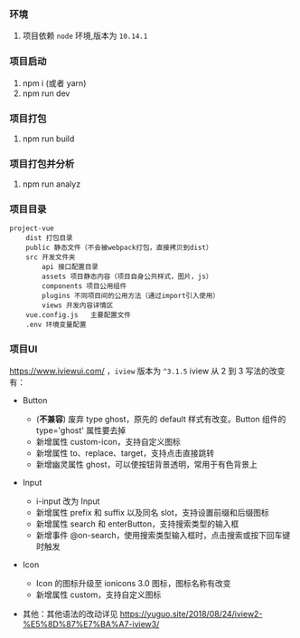 ### 环境
1. 项目依赖 `node` 环境,版本为 `10.14.1`

### 项目启动
1. npm i (或者 yarn)
2. npm run dev

### 项目打包
1. npm run build

### 项目打包并分析
1. npm run analyz

### 项目目录
```
project-vue
	dist 打包目录
	public 静态文件（不会被webpack打包，直接拷贝到dist）
	src 开发文件夹
	    api 接口配置目录
	    assets 项目静态内容（项目自身公共样式，图片，js）
	    components 项目公用组件
	    plugins 不同项目间的公用方法（通过import引入使用）
	    views 开发内容详情区
	vue.config.js	主要配置文件
	.env 环境变量配置
```

### 项目UI
https://www.iviewui.com/ ，`iview` 版本为 `^3.1.5`
iview 从 2 到 3 写法的改变有：
- Button
  - (<b>不兼容</b>) 废弃 type ghost，原先的 default 样式有改变。Button 组件的type='ghost' 属性要去掉
  - 新增属性 custom-icon，支持自定义图标
  - 新增属性 to、replace、target，支持点击直接跳转
  - 新增幽灵属性 ghost，可以使按钮背景透明，常用于有色背景上

- Input
  - i-input 改为 Input
  - 新增属性 prefix 和 suffix 以及同名 slot，支持设置前缀和后缀图标
  - 新增属性 search 和 enterButton，支持搜索类型的输入框
  - 新增事件 @on-search，使用搜索类型输入框时，点击搜索或按下回车键时触发

- Icon
  - Icon 的图标升级至 ionicons 3.0 图标，图标名称有改变
  - 新增属性 custom，支持自定义图标

- 其他：其他语法的改动详见 <a>https://yuguo.site/2018/08/24/iview2-%E5%8D%87%E7%BA%A7-iview3/</a>



